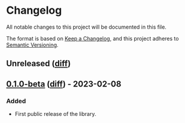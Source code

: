 # Changelog

All notable changes to this project will be documented in this file.

The format is based on [Keep a Changelog](https://keepachangelog.com/en/1.0.0/),
and this project adheres to
[Semantic Versioning](https://semver.org/spec/v2.0.0.html).

## Unreleased ([diff][unreleased-diff])

## [0.1.0-beta][] ([diff][0.1.0-beta-diff]) - 2023-02-08

### Added

- First public release of the library.

<!-- diffs -->

[unreleased-diff]:
  https://github.com/hashicorp/vault-client-dotnet/compare/0.1.0-beta...HEAD
[0.2.0-diff]:
  https://github.com/hashicorp/vault-client-dotnet/commits/0.2.0
[0.1.0-diff]:
  https://github.com/hashicorp/vault-client-dotnet/commits/0.1.0
[0.1.0-beta-diff]:
  https://github.com/hashicorp/vault-client-dotnet/commits/0.1.0-beta

<!-- releases -->

[0.2.0]:
  https://github.com/hashicorp/vault-client-dotnet/releases/tag/0.2.0

[0.1.0]:
  https://github.com/hashicorp/vault-client-dotnet/releases/tag/0.1.0

[0.1.0-beta]:
  https://github.com/hashicorp/vault-client-dotnet/releases/tag/0.1.0-beta

